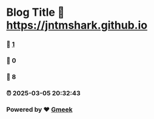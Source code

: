 # Blog Title :link: https://jntmshark.github.io 
### :page_facing_up: [1](https://jntmshark.github.io/tag.html) 
### :speech_balloon: 0 
### :hibiscus: 8 
### :alarm_clock: 2025-03-05 20:32:43 
### Powered by :heart: [Gmeek](https://github.com/Meekdai/Gmeek)
